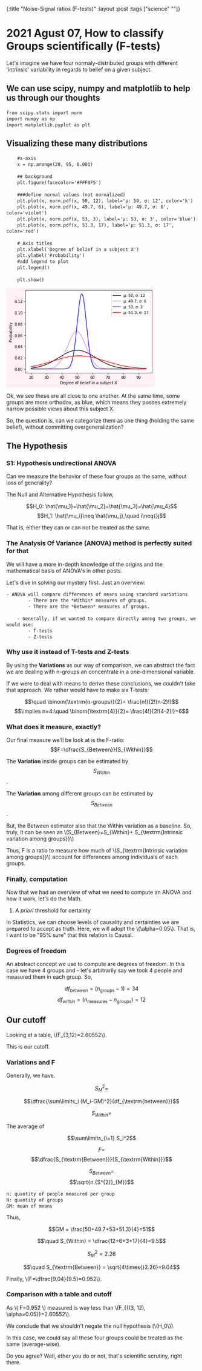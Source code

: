 {:title "Noise-Signal ratios (F-tests)"
 :layout :post
 :tags  ["science" ""]}


# 2021 Agust 07, How to classify Groups scientifically (F-tests)

Let's imagine we have four normaly-distributed groups with different
'intrinsic' variability in regards to belief on a given subject.

<a id="org86097b2"></a>

## We can use scipy, numpy and matplotlib to help us through our thoughts

    from scipy.stats import norm
    import numpy as np
    import matplotlib.pyplot as plt

##  Visualizing these many distributions

        #x-axis
        x = np.arange(20, 95, 0.001)
        
        ## background
        plt.figure(facecolor='#FFF0F5')
        
        ###define normal values (not normalized)
        plt.plot(x, norm.pdf(x, 50, 12), label='μ: 50, σ: 12', color='k')
        plt.plot(x, norm.pdf(x, 49.7, 6), label='μ: 49.7, σ: 6', color='violet')
        plt.plot(x, norm.pdf(x, 53, 3), label='μ: 53, σ: 3', color='blue')
        plt.plot(x, norm.pdf(x, 51.3, 17), label='μ: 51.3, σ: 17', color='red')
        
        # Axis titles
        plt.xlabel('Degree of belief in a subject X')
        plt.ylabel('Probability')
        #add legend to plot
        plt.legend()
        
        plt.show()
 
 <img src="./../../img/normal.png" alt="" align="center" title="Normals" class="img" />


Ok, we see these are all close to one another. At the same time,
some groups are more orthodox, as blue, which means they posses extremely narrow
possible views about this subject X.

So, the question is, can we categorize them as one thing (holding the same belief), without committing overgeneralization?

##  The Hypothesis

###  S1: Hypothesis undirectional ANOVA

Can we measure the behavior of these four groups as the same, without loss of generality?
    
The Null and Alternative Hypothesis follow,
    
$$H_0: \hat{\mu_1}=\hat{\mu_2}=\hat{\mu_3}=\hat{\mu_4}$$
$$H_1: \hat{\mu_i}\neq \hat{\mu_j},\quad i\neq{}j$$
    
That is, either they can or can not be treated as the same. 

###  The Analysis Of Variance (ANOVA) method is perfectly suited for that

We will have a more in-depth knowledge of the origins and  the
mathematical basis of ANOVA's in other posts.
    
Let's dive in solving our mystery first. Just an overview:
		
	- ANOVA will compare differences of means using standard variations
			- There are the *Within* measures of groups.
			- There are the *Between* measures of groups.
		
		- Generally, if we wanted to compare directly among two groups, we would use:
			- T-tests
			- Z-tests
    
###  Why use it instead of T-tests and Z-tests
    
By using the **Variations** as our way of comparison, we can abstract
the fact we are dealing with n-groups an concentrate in a
one-dimensional variable.
        
If we were to deal with means to derive these conclusions, we couldn't
take that approach. We rather would have to make six T-tests:
        
$$\quad \binom{\textrm{n-groups}}{2}= \frac{n!}{2!(n-2)!}$$
$$\implies n=4:\quad  \binom{\textrm{4}}{2}= \frac{4!}{2!(4-2)!}=6$$
    
###  What does it measure, exactly?
    
Our final measure we'll be look at is the F-ratio: $$F=\dfrac{S_{Between}}{S_{Within}}$$
        
The **Variation** inside groups can be estimated by 	
$$S_{Within}$$.
			
The **Variation** among different groups can be estimated by
$$S_{Between}$$.
        
But, the Between estimator also that the Within variation as a
baseline. So, truly, it can be seen as \\(S_{Between}=S_{Within}+
S_{\textrm{Intrinsic variation among groups}}\\)
        
Thus, F is a ratio to measure how much of \\(S_{\textrm{Intrinsic variation
among groups}}\\) account for differences among individuals of each
groups.

###  Finally, computation

Now that we had an overview of what we need to compute an ANOVA and
how it work, let's do the Math.
    
1.  *A priori* threshold for certainty
    
In Statistics, we can choose levels of causality and certainties we
are prepared to accept as truth. Here, we will adopt the
\\(\alpha=0.05\\). That is, I want to be "95% sure" that this relation is Causal.  
    
###  Degrees of freedom
    
An abstract concept we use to compute are degrees of freedom. In this
case we have 4 groups and  - let's arbitrarily say we took 4 people and
measured them in each group. So,
        
$$df_{between}=(n_{\textrm{groups}}-1)=34$$	
$$df_{within}=(n_{\textrm{measures}}-n_{\textrm{groups}})=12$$
        
##  Our cutoff
        
Looking at a table, \\(F_{3,12}=2.60552\\).
            
This is our cutoff.
    
###  Variations and F
    
Generally, we have.

$$S^2_M=$$
		
$$\dfrac{\sum\limits_i (M_i-GM)^2}{df_{\textrm{between}}}$$

        
$$S_{Within}=$$
			
The average of
		
$$\sum\limits_{i=1} S_i^2$$
		
		
$$F=$$
$$\dfrac{S_{\textrm{Between}}}{S_{\textrm{Within}}}$$
		
$$S_{Between}=$$
$$\sqrt{n.{S^{2}}_{M}}$$
        
	n: quantity of people measured per group
	N: quantity of groups
	GM: mean of means
        
Thus,
        
$$GM = \frac{50+49.7+53+51.3}{4}=51$$

$$\quad S_{Within} = \dfrac{12+6+3+17}{4}=9.5$$
		
$$S_M^2=2.26$$
		
$$\quad S_{\textrm{Between}} = \sqrt{4\times{}2.26}=9.04$$
        
Finally, \\(F=\dfrac{9.04}{9.5}=0.952\\).
    
###  Comparison with a table and cutoff
    
As \\( F=0.952 \\) measured is way less than \\(F_{\{(3, 12),
\alpha=0.05\}}=2.60552\\).  
		
We conclude that we shouldn't negate the null hypothesis
(\\(H_0\\)).
        
In this case, we could say all these four groups could be
treated as the same (average-wise).
        
Do you agree? Well, ether you do or not, that's scientific
scrutiny, right there.

